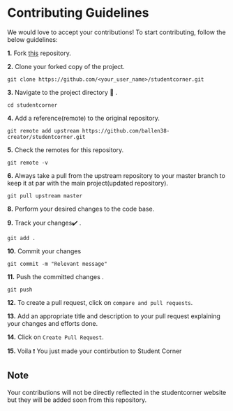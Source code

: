 # Contributing Guidelines

We would love to accept your contributions! To start contributing, follow the below guidelines:

**1.** Fork [this](https://github.com/ballen38-creator/studentcorner) repository.

**2.** Clone your forked copy of the project.

```
git clone https://github.com/<your_user_name>/studentcorner.git

```

**3.** Navigate to the project directory :file_folder: .

```
cd studentcorner
```

**4.** Add a reference(remote) to the original repository.
```
git remote add upstream https://github.com/ballen38-creator/studentcorner.git
```

**5.** Check the remotes for this repository.

```
git remote -v
```

**6.** Always take a pull from the upstream repository to your master branch to keep it at par with the main project(updated repository).

```
git pull upstream master
```

**8.** Perform your desired changes to the code base.

**9.** Track your changes:heavy_check_mark: .

```
git add .
```

**10.** Commit your changes
```
git commit -m "Relevant message"
```

**11.** Push the committed changes .

```
git push
```

**12.** To create a pull request, click on `compare and pull requests`. 

**13.** Add an appropriate title and description to your pull request explaining your changes and efforts done.

**14.** Click on `Create Pull Request`.

**15.** Voila :exclamation: You just made your contirbution to Student Corner
## Note
Your contributions will not be directly reflected in the studentcorner website but they will be added soon from this repository.
